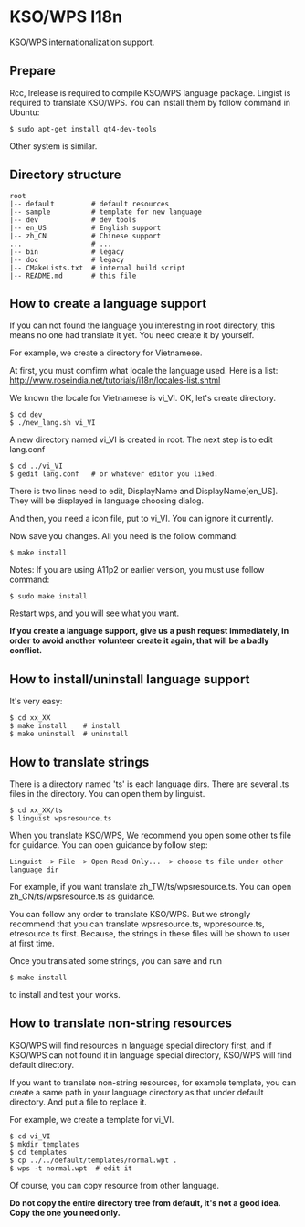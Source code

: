 KSO/WPS I18n
================================================================================
KSO/WPS internationalization support.

Prepare
--------------------------------------------------------------------------------
Rcc, lrelease is required to compile KSO/WPS language package. Lingist is 
required to translate KSO/WPS. You can install them by follow command in Ubuntu:

	$ sudo apt-get install qt4-dev-tools

Other system is similar.

Directory structure
--------------------------------------------------------------------------------
	
	root
	|-- default			# default resources
	|-- sample			# template for new language
	|-- dev				# dev tools
	|-- en_US			# English support
	|-- zh_CN			# Chinese support
	...					# ...
	|-- bin				# legacy
	|-- doc				# legacy
	|-- CMakeLists.txt	# internal build script
	|-- README.md		# this file


How to create a language support
--------------------------------------------------------------------------------
If you can not found the language you interesting in root directory, this means 
no one had translate it yet. You need create it by yourself.

For example, we create a directory for Vietnamese.

At first, you must comfirm what locale the language used. Here is a list: 
http://www.roseindia.net/tutorials/i18n/locales-list.shtml

We known the locale for Vietnamese is vi\_VI. OK, let's create directory.

	$ cd dev
	$ ./new_lang.sh vi_VI

A new directory named vi\_VI is created in root. The next step is to edit lang.conf

	$ cd ../vi_VI
	$ gedit lang.conf   # or whatever editor you liked.

There is two lines need to edit, DisplayName and DisplayName[en\_US]. They will
be displayed in language choosing dialog.

And then, you need a icon file, put to vi\_VI. You can ignore it currently.

Now save you changes. All you need is the follow command:

	$ make install
	
Notes: If you are using A11p2 or earlier version, you must use follow command:

	$ sudo make install

Restart wps, and you will see what you want.

**If you create a language support, give us a push request immediately, in order
to avoid another volunteer create it again, that will be a badly conflict.**

How to install/uninstall language support
--------------------------------------------------------------------------------
It's very easy:

	$ cd xx_XX
	$ make install    # install
	$ make uninstall  # uninstall

How to translate strings
--------------------------------------------------------------------------------
There is a directory named 'ts' is each language dirs. There are several .ts files
in the directory. You can open them by linguist.
	
	$ cd xx_XX/ts
	$ linguist wpsresource.ts

When you translate KSO/WPS, We recommend you open some other ts file for guidance.
You can open guidance by follow step:

	Linguist -> File -> Open Read-Only... -> choose ts file under other language dir

For example, if you want translate zh\_TW/ts/wpsresource.ts. You can open 
zh\_CN/ts/wpsresource.ts as guidance.

You can follow any order to translate KSO/WPS. But we strongly recommend that
you can translate wpsresource.ts, wppresource.ts, etresource.ts first. Because,
the strings in these files will be shown to user at first time.

Once you translated some strings, you can save and run

	$ make install

to install and test your works.

How to translate non-string resources
--------------------------------------------------------------------------------
KSO/WPS will find resources in language special directory first, and if KSO/WPS
can not found it in language special directory, KSO/WPS will find default directory.

If you want to translate non-string resources, for example template, you can 
create a same path in your language directory as that under default directory.
And put a file to replace it.

For example, we create a template for vi\_VI.

	$ cd vi_VI
	$ mkdir templates
	$ cd templates
	$ cp ../../default/templates/normal.wpt .
	$ wps -t normal.wpt  # edit it

Of course, you can copy resource from other language.

**Do not copy the entire directory tree from default, it's not a good idea. 
Copy the one you need only.**
